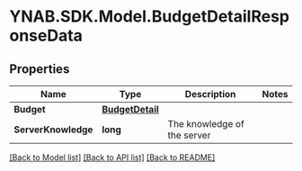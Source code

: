 # YNAB.SDK.Model.BudgetDetailResponseData

## Properties

Name | Type | Description | Notes
------------ | ------------- | ------------- | -------------
**Budget** | [**BudgetDetail**](BudgetDetail.md) |  | 
**ServerKnowledge** | **long** | The knowledge of the server | 

[[Back to Model list]](../README.md#documentation-for-models) [[Back to API list]](../README.md#documentation-for-api-endpoints) [[Back to README]](../README.md)

